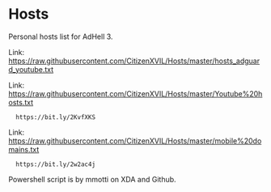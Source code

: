 # Hosts
Personal hosts list for AdHell 3.

Link: https://raw.githubusercontent.com/CitizenXVIL/Hosts/master/hosts_adguard_youtube.txt

Link: https://raw.githubusercontent.com/CitizenXVIL/Hosts/master/Youtube%20hosts.txt

      https://bit.ly/2KvfXKS

Link: https://raw.githubusercontent.com/CitizenXVIL/Hosts/master/mobile%20domains.txt

      https://bit.ly/2w2ac4j

Powershell script is by mmotti on XDA and Github.
